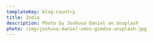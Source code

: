 ```yaml
---
templateKey: blog-country
title: India
description: Photo by Joshuva Daniel on Unsplash
photo: /img/joshuva-daniel-u4os-gimdxa-unsplash.jpg
---
```

